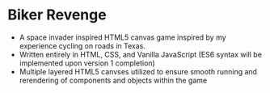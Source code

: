 # Biker Revenge
- A space invader inspired HTML5 canvas game inspired by my experience cycling on roads in Texas.
- Written entirely in HTML, CSS, and Vanilla JavaScript (ES6 syntax will be implemented upon version 1 completion)
- Multiple layered HTML5 canvses utilized to ensure smooth running and rerendering of components and objects within the game 